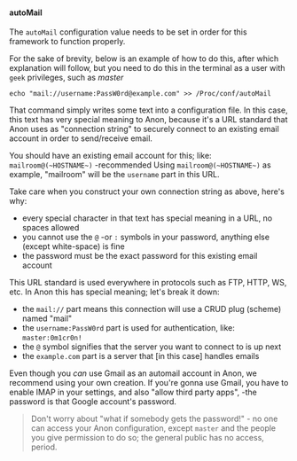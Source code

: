 #### autoMail

The `autoMail` configuration value needs to be set in order for this framework to function properly.

For the sake of brevity, below is an example of how to do this, after which explanation will follow,
 but you need to do this in the terminal as a user with `geek` privileges, such as *master*

```
echo "mail://username:PassW0rd@example.com" >> /Proc/conf/autoMail
```

That command simply writes some text into a configuration file.
In this case, this text has very special meaning to Anon, because it's a URL standard that Anon uses
as "connection string" to securely connect to an existing email account in order to send/receive email.

You should have an existing email account for this; like: `mailroom@(~HOSTNAME~)` -recommended
Using `mailroom@(~HOSTNAME~)` as example, "mailroom" will be the `username` part in this URL.

Take care when you construct your own connection string as above, here's why:
- every special character in that text has special meaning in a URL, no spaces allowed
- you cannot use the `@` -or `:` symbols in your password, anything else (except white-space) is fine
- the password must be the exact password for this existing email account

This URL standard is used everywhere in protocols such as FTP, HTTP, WS, etc.
In Anon this has special meaning; let's break it down:
- the `mail://` part means this connection will use a CRUD plug (scheme) named "mail"
- the `username:PassW0rd` part is used for authentication, like: `master:0m1cr0n!`
- the `@` symbol signifies that the server you want to connect to is up next
- the `example.com` part is a server that [in this case] handles emails

Even though you *can* use Gmail as an automail account in Anon, we recommend using your own creation.
If you're gonna use Gmail, you have to enable IMAP in your settings, and also "allow third party apps",
-the password is that Google account's password.

> Don't worry about "what if somebody gets the password!" - no one can access your Anon configuration,
  except `master` and the people you give permission to do so; the general public has no access, period.
